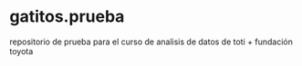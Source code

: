 # gatitos.prueba
repositorio de prueba para el curso de analisis de datos de toti + fundación toyota
